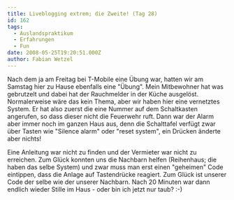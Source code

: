 ```yaml
---
title: Liveblogging extrem; die Zweite! (Tag 28)
id: 162
tags:
  - Auslandspraktikum
  - Erfahrungen
  - Fun
date: 2008-05-25T19:20:51.000Z
author: Fabian Wetzel
---
```


Nach dem ja am Freitag bei T-Mobile eine Übung war, hatten wir am Samstag hier zu Hause ebenfalls eine "Übung". Mein Mitbewohner hat was gebrutzelt und dabei hat der Rauchmelder in der Küche ausgelöst. Normalerweise wäre das kein Thema, aber wir haben hier eine vernetztes System. Er hat also zuerst die eine Nummer auf dem Schaltkasten angerufen, so dass dieser nicht die Feuerwehr ruft. Dann war der Alarm aber immer noch im ganzen Haus aus, denn die Schalttafel verfügt zwar über Tasten wie "Silence alarm" oder "reset system", ein Drücken änderte aber nichts!

Eine Anleitung war nicht zu finden und der Vermieter war nicht zu erreichen. Zum Glück konnten uns die Nachbarn helfen (Reihenhaus; die haben das selbe System) und zwar muss man erst einen "geheimen" Code eintippen, dass die Anlage auf Tastendrücke reagiert. Zum Glück ist unserer Code der selbe wie der unserer Nachbarn. Nach 20 Minuten war dann endlich wieder Stille im Haus - oder bin ich jetzt nur taub? :-)


